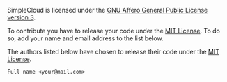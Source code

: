 SimpleCloud is licensed under the [GNU Affero General Public License version 3](https://github.com/theSimpleCloud/SimpleCloud-v3/blob/development/licenses/AGPL.md).

To contribute you have to release your code under the [MIT License](https://github.com/theSimpleCloud/SimpleCloud-v3/blob/development/licenses/MIT.md). To do so, add your name and email address to the list below.

The authors listed below have chosen to release their code under the [MIT License](https://github.com/theSimpleCloud/SimpleCloud-v3/blob/development/licenses/MIT.md).

```text
Full name <your@mail.com>
```
